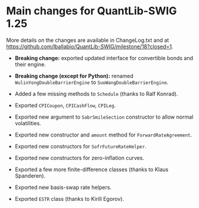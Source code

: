 
Main changes for QuantLib-SWIG 1.25
===================================

More details on the changes are available in ChangeLog.txt and at
<https://github.com/lballabio/QuantLib-SWIG/milestone/18?closed=1>.

- **Breaking change:** exported updated interface for convertible bonds and their engine.

- **Breaking change (except for Python):** renamed `WulinYongDoubleBarrierEngine`
  to `SuoWangDoubleBarrierEngine`.

- Added a few missing methods to `Schedule` (thanks to Ralf Konrad).

- Exported `CPICoupon`, `CPICashFlow`, `CPILeg`.

- Exported new argument to `SabrSmileSection` constructor to allow normal volatilities.

- Exported new constructor and `amount` method for `ForwardRateAgreement`.

- Exported new constructors for `SofrFutureRateHelper`.

- Exported new constructors for zero-inflation curves.

- Exported a few more finite-difference classes (thanks to Klaus Spanderen).

- Exported new basis-swap rate helpers.

- Exported `ESTR` class (thanks to Kirill Egorov).
